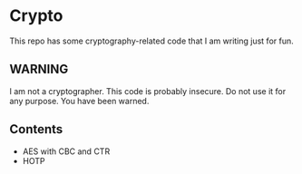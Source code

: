 # Crypto
This repo has some cryptography-related code that I am writing just for fun.

## WARNING
I am not a cryptographer.
This code is probably insecure.
Do not use it for any purpose.
You have been warned.

## Contents
- AES with CBC and CTR
- HOTP
